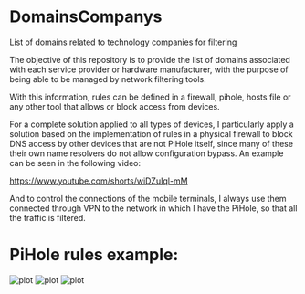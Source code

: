 #  DomainsCompanys

List of domains related to technology companies for filtering

The objective of this repository is to provide the list of domains associated with each service provider or hardware manufacturer, with the purpose of being able to be managed by network filtering tools.

With this information, rules can be defined in a firewall, pihole, hosts file or any other tool that allows or block access from devices.

For a complete solution applied to all types of devices, I particularly apply a solution based on the implementation of rules in a physical firewall to block DNS access by other devices that are not PiHole itself, since many of these their own name resolvers do not allow configuration bypass. An example can be seen in the following video:

https://www.youtube.com/shorts/wiDZuIql-mM

And to control the connections of the mobile terminals, I always use them connected through VPN to the network in which I have the PiHole, so that all the traffic is filtered.

# PiHole rules example:
![plot](https://github.com/baeksnip/DomainsCompanys/blob/main/01_create_group.jpg)
![plot](https://github.com/baeksnip/DomainsCompanys/blob/main/02_group.jpg)
![plot](https://github.com/baeksnip/DomainsCompanys/blob/main/03_rules.jpg)
